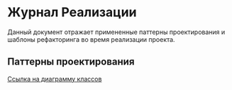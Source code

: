 # Журнал Реализации
Данный документ отражает примененные паттерны проектирования и шаблоны рефакторинга во время реализации проекта.
## Паттерны проектирования
[Ссылка на диаграмму классов](https://github.com/L1ttl3S1st3r/wannait/blob/master/Documents/Design/Class/Readme.md)
